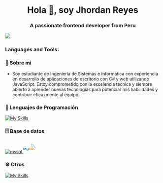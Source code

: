 <h1 align="center">Hola 👋, soy Jhordan Reyes</h1>
<h3 align="center">A passionate frontend developer from Peru</h3>

<a href="https://www.youtube.com/watch?v=dQw4w9WgXcQ"><img src="https://user-images.githubusercontent.com/73097560/115834477-dbab4500-a447-11eb-908a-139a6edaec5c.gif"></a>

<h3 align="left">Languages and Tools:</h3>

### 👤 Sobre mi
- Soy estudiante de Ingeniería de Sistemas e Informática con experiencia en desarrollo de aplicaciones de escritorio con C# y web utilizando JavaScript. Estoy comprometido con la excelencia técnica y siempre abierto a aprender nuevas tecnologías para potenciar mis habilidades y contribuir eficazmente al equipo. 

### 🧠 Lenguajes de Programación

[![My Skills](https://skillicons.dev/icons?i=cs,js,ts,java,php&theme=light)](https://skillicons.dev)

### 🗄️ Base de datos
<p align="left"> <a href="https://www.microsoft.com/en-us/sql-server" target="_blank" rel="noreferrer"> <img src="https://www.svgrepo.com/show/303229/microsoft-sql-server-logo.svg" alt="mssql" width="40" height="40"/> </a> <a href="https://www.mysql.com/" target="_blank" rel="noreferrer"> <img src="https://raw.githubusercontent.com/devicons/devicon/master/icons/mysql/mysql-original-wordmark.svg" alt="mysql" width="40" height="40"/> </a> </p>

### ⚙️ Otros

[![My Skills](https://skillicons.dev/icons?i=dotnet,react,nodejs,git,github,css,bootstrap,sass,tailwind,html,&theme=light)](https://skillicons.dev)
